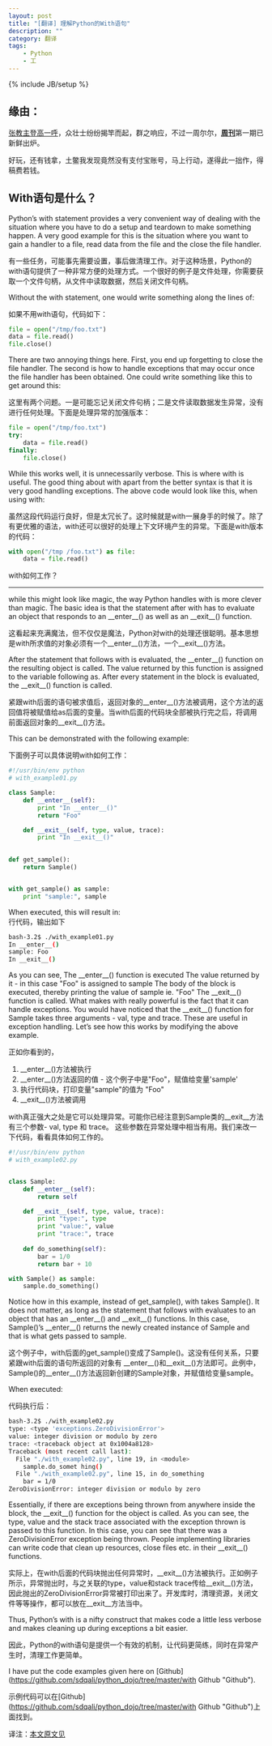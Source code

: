 ```yaml
---
layout: post
title: "[翻译] 理解Python的With语句"
description: ""
category: 翻译
tags: 
    - Python
    - 工
---
```

{% include JB/setup %}

缘由：
---

[张教主登高一呼](http://zuroc.42qu.com/11136091 "资助翻译")，众壮士纷纷揭竿而起，群之响应，不过一周尔尔，[**周刊**](http://python.42qu.com/ "周刊")第一期已新鲜出炉。

好玩，还有钱拿，土鳖我发现竟然没有支付宝账号，马上行动，遂得此一拙作，得稿费若钱。



With语句是什么？
----------

Python’s with statement provides a very convenient way of dealing with the situation where you have to do a setup and teardown to make something happen. A very good example for this is the situation where you want to gain a handler to a file, read data from the file and the close the file handler.

有一些任务，可能事先需要设置，事后做清理工作。对于这种场景，Python的with语句提供了一种非常方便的处理方式。一个很好的例子是文件处理，你需要获取一个文件句柄，从文件中读取数据，然后关闭文件句柄。

Without the with statement, one would write something along the lines of:

如果不用with语句，代码如下：

```python
file = open("/tmp/foo.txt")
data = file.read()
file.close()
```

There are two annoying things here. First, you end up forgetting to close the file handler. The second is how to handle exceptions that may occur once the file handler has been obtained. One could write something like this to get around this:

这里有两个问题。一是可能忘记关闭文件句柄；二是文件读取数据发生异常，没有进行任何处理。下面是处理异常的加强版本：

```python
file = open("/tmp/foo.txt")
try:
    data = file.read()
finally:
    file.close()
```

While this works well, it is unnecessarily verbose. This is where with is useful. The good thing about with apart from the better syntax is that it is very good handling exceptions. The above code would look like this, when using with:

虽然这段代码运行良好，但是太冗长了。这时候就是with一展身手的时候了。除了有更优雅的语法，with还可以很好的处理上下文环境产生的异常。下面是with版本的代码：

```python
with open("/tmp /foo.txt") as file:
    data = file.read()
```

with如何工作？
------ ---

while this might look like magic, the way Python handles with is more clever than magic. The basic idea is that the statement after with has to evaluate an object that responds to an \_\_enter\_\_() as well as an \_\_exit\_\_() function.

这看起来充满魔法，但不仅仅是魔法，Python对with的处理还很聪明。基本思想是with所求值的对象必须有一个\_\_enter\_\_()方法，一个\_\_exit\_\_()方法。

After the statement that follows with is evaluated, the \_\_enter\_\_() function on the resulting object is called. The value returned by this function is assigned to the variable following as. After every statement in the block is evaluated, the \_\_exit\_\_() function is called.

紧跟with后面的语句被求值后，返回对象的\_\_enter\_\_()方法被调用，这个方法的返回值将被赋值给as后面的变量。当with后面的代码块全部被执行完之后，将调用前面返回对象的\_\_exit\_\_()方法。

This can be demonstrated with the following example:

下面例子可以具体说明with如何工作：

```python
#!/usr/bin/env python
# with_example01.py

class Sample:
    def __enter__(self):
        print "In __enter__()"
        return "Foo"

    def __exit__(self, type, value, trace):
        print "In __exit__()"

            
def get_sample():
    return Sample()


with get_sample() as sample:
    print "sample:", sample
```

When executed, this will result in:  
行代码，输出如下

```bash
bash-3.2$ ./with_example01.py
In __enter__()
sample: Foo
In __exit__()
```

As you can see,
The \_\_enter\_\_() function is executed
The value returned by it - in this case "Foo" is assigned to sample
The body of the block is executed, thereby printing the value of sample ie. "Foo"
The \_\_exit\_\_() function is called.
What makes with really powerful is the fact that it can handle exceptions. You would have noticed that the \_\_exit\_\_() function for Sample takes three arguments - val, type and trace. These are useful in exception handling. Let’s see how this works by modifying the above example.

正如你看到的，

1. \_\_enter\_\_()方法被执行
1. \_\_enter\_\_()方法返回的值 - 这个例子中是"Foo"，赋值给变量'sample'
1. 执行代码块，打印变量"sample"的值为 "Foo"
1. \_\_exit\_\_()方法被调用

with真正强大之处是它可以处理异常。可能你已经注意到Sample类的\_\_exit\_\_方法有三个参数- val, type 和 trace。 这些参数在异常处理中相当有用。我们来改一下代码，看看具体如何工作的。

```python
#!/usr/bin/env python
# with_example02.py


class Sample:
    def __enter__(self):
        return self

    def __exit__(self, type, value, trace):
        print "type:", type
        print "value:", value
        print "trace:", trace
        
    def do_something(self):
        bar = 1/0
        return bar + 10

with Sample() as sample:
    sample.do_something()
```

Notice how in this example, instead of get\_sample(), with takes Sample(). It does not matter, as long as the statement that follows with evaluates to an object that has an \_\_enter\_\_() and \_\_exit\_\_() functions. In this case, Sample()’s \_\_enter\_\_() returns the newly created instance of Sample and that is what gets passed to sample.

这个例子中，with后面的get\_sample()变成了Sample()。这没有任何关系，只要紧跟with后面的语句所返回的对象有 \_\_enter\_\_()和\_\_exit\_\_()方法即可。此例中，Sample()的\_\_enter\_\_()方法返回新创建的Sample对象，并赋值给变量sample。

When executed:

代码执行后：

```bash
bash-3.2$ ./with_example02.py
type: <type 'exceptions.ZeroDivisionError'>
value: integer division or modulo by zero
trace: <traceback object at 0x1004a8128>
Traceback (most recent call last):
  File "./with_example02.py", line 19, in <module>
    sample.do_somet hing()
  File "./with_example02.py", line 15, in do_something
    bar = 1/0
ZeroDivisionError: integer division or modulo by zero
```

Essentially, if there are exceptions being thrown from anywhere inside the block, the \_\_exit\_\_() function for the object is called. As you can see, the type, value and the stack trace associated with the exception thrown is passed to this function. In this case, you can see that there was a ZeroDivisionError exception being thrown. People implementing libraries can write code that clean up resources, close files etc. in their \_\_exit\_\_() functions.

实际上，在with后面的代码块抛出任何异常时，\_\_exit\_\_()方法被执行。正如例子所示，异常抛出时，与之关联的type，value和stack trace传给\_\_exit\_\_()方法，因此抛出的ZeroDivisionError异常被打印出来了。开发库时，清理资源，关闭文件等等操作，都可以放在\_\_exit\_\_方法当中。

Thus, Python’s with is a nifty construct that makes code a little less verbose and makes cleaning up during exceptions a bit easier.

因此，Python的with语句是提供一个有效的机制，让代码更简练，同时在异常产生时，清理工作更简单。

I have put the code examples given here on [Github](https://github.com/sdqali/python_dojo/tree/master/with Github "Github").

示例代码可以在[Github](https://github.com/sdqali/python_dojo/tree/master/with Github "Github")上面找到。

译注：[本文原文见](http://blog.sdqali.in/blog/2012/07/09/understanding-pythons-with/ "link")

